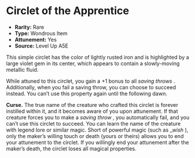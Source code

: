 
# Circlet of the Apprentice

* **Rarity:** Rare
* **Type:** Wondrous Item
* **Attunement:** Yes
* **Source:** Level Up A5E


This simple circlet has the color of lightly rusted iron and is highlighted by a large violet gem in its center, which appears to contain a slowly-moving metallic fluid.

While attuned to this circlet, you gain a +1 bonus to all _saving throws_ . Additionally, when you fail a saving throw, you can choose to succeed instead. You can’t use this property again until the following dawn.

**Curse.** The true name of the creature who crafted this circlet is forever instilled within it, and it becomes aware of you upon attunement. If that creature forces you to make a _saving throw_ , you automatically fail, and you can’t use this circlet to succeed. You can learn the name of the creature with legend lore or similar magic. Short of powerful magic (such as __wish_ ), only the maker’s willing touch or death (yours or theirs) allows you to end your attunement to the circlet. If you willingly end your attunement after the maker’s death, the circlet loses all magical properties.
